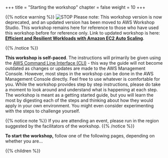 +++
title = "Starting the workshop"
chapter = false
weight = 10
+++

{{% notice warning %}}
![STOP](../images/stop_small.png)
Please note: This workshop version is now deprecated, and an updated version has been moved to AWS Workshop Studio. This workshop remains here for reference to those who have used this workshop before for reference only. Link to updated workshop is here: **[Efficient and Resilient Workloads with Amazon EC2 Auto Scaling](https://catalog.us-east-1.prod.workshops.aws/workshops/20c57d32-162e-4ad5-86a6-dff1f8de4b3c/en-US)**.

{{% /notice %}}

__This workshop is self-paced__. The instructions will primarily be given using the [AWS Command Line Interface (CLI)](https://aws.amazon.com/cli) - this way the guide will not become outdated as changes or updates are made to the AWS Management Console. However, most steps in the workshop can be done in the AWS Management Console directly. Feel free to use whatever is comfortable for you. While the workshop provides step by step instructions, please do take a moment to look around and understand what is happening at each step. The workshop is meant as a getting started guide, but you will learn the most by digesting each of the steps and thinking about how they would apply in your own environment. You might even consider experimenting with the steps to challenge yourself.


{{% notice note %}}
If you are attending an event, please run in the region suggested by the facilitators of the workshop.
{{% /notice %}}

**To start the workshop,** follow one of the following pages, depending on whether you are...

{{% children  %}}

